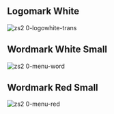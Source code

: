 Logomark White
-
![zs2 0-logowhite-trans](https://user-images.githubusercontent.com/116841381/198591245-0c150079-577a-4608-82e3-1aee3258b5d8.png)

Wordmark White Small 
-
![zs2 0-menu-word](https://user-images.githubusercontent.com/116841381/198609219-a078cc84-abc2-42ff-bd94-f860e06067e1.png)

Wordmark Red Small 
-
![zs2 0-menu-red](https://user-images.githubusercontent.com/116841381/198611431-d49484f7-85ca-401b-9a4f-a3dac4c02317.png)
